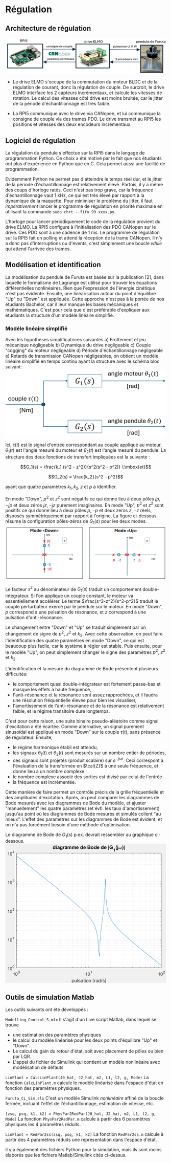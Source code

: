 # Régulation

## Architecture de régulation

![alt text](/assets/images/schema_regulation.png)

- Le drive ELMO s'occupe de la commutation du moteur BLDC et de la régulation de courant, donc la régulation de couple. De surcroit, le drive ELMO interface les 2 capteurs incrémentaux, et calcule les vitesses de rotation. Le calcul des vitesses côté drive est moins bruitée, car le jitter de la période d'échantillonnage est très faible.

- La RPI5 communique avec le drive via CANopen, et lui communique la consigne de couple via des trames PDO. Le drive transmet au RPI5 les positions et vitesses des deux encodeurs incrémentaux.
  
## Logiciel de régulation

La régulation du pendule s'effectue sur la RPI5 dans le langage de programmation Python. Ce choix a été motivé par le fait que nos étudiants ont plus d'expérience en Python que en C. Cela permet aussi une facilité de programmation.

Evidemment Python ne permet pas d'atteindre le temps réel dur, et le jitter de la période d'échantillonnage est relativement élevé. Parfois, il y a même des coups d'horloge ratés. Ceci n'est pas trop grave, car la fréquence d'échantillonnage vaut 1 kHz, ce qui est très élevé par rapport à la dynamique de la maquette. Pour minimiser le problème du jitter, il faut *impérativement* lancer le programme de régulation en priorité maximale en utilisant la commande 
`sudo chrt --fifo 99 xxxx.py`.

L'horloge pour lancer périodiquement le code de la régulation provient du drive ELMO. La RPI5 configure à l'initialisation des PDO CANopen sur le drive. Ces PDO sont à une cadence de 1 ms. Le programme de régulation sur la RPI5 fait un polling et attend la réception de la trame CANopen. Il n'y a donc pas d'interruptions ou d'events, c'est simplement une boucle *while* qui attend l'arrivée des trames.

## Modélisation et identification

La modélisation du pendule de Furuta est basée sur la publication [2], dans laquelle le formalisme de Lagrange est utilisé pour trouver les équations différentielles nonlinéaires. Rien que l'expression de l'énergie cinétique n'est pas évidente. Ensuite, une linéarisation autour du point d'équilibre "Up" ou "Down" est appliquée. Cette approche n'est pas à la portée de nos étudiants Bachelor, car il leur manque les bases mécaniques et mathématiques. C'est pour cela que c'est préférable d'expliquer aux étudiants la structure d'un modèle linéaire simplifié.

### Modéle linéaire simplifié

Avec les hypothèses simplificatrices suivantes
a) Frottement et jeu mécanique négligeable
b) Dynamique du drive négligeable
c) Couple "cogging" du moteur négligeable
d) Période d'échantillonnage négligeable
e) Retards de transmission CANopen négligeables,
on obtient un modèle linéaire simplifié en temps continu ayant la structure avec le schéma bloc suivant:
![alt text](/assets/images/schema_bloc_regulation.png)

Ici, $\tau(t)$ est le signal d'entrée correspondant au couple appliqué au moteur, $\theta_1(t)$ est l'angle mesuré du moteur et $\theta_2(t)$ est l'angle mesuré du pendule.
La structure des deux fonctions de transfert impliquées est la suivante :

$$G_1(s) = \frac{k_1 (s^2 - z^2)}{s^2(s^2 - p^2)} \:\mbox{et}$$

$$G_2(s) = \frac{k_2}{s^2 - p^2}$$

ayant que quatre paramètres $k_1, k_2, z$ et $p$ à identifier.

En mode "Down", $p^2$ et $z^2$ sont négatifs ce qui donne lieu à deux pôles $jp, -jp$ et deux zéros $jz, -jz$ purement imaginaires. En mode "Up", $p^2$ et $z^2$ sont positifs ce qui donne lieu à deux pôles $p, -p$ et deux zéros $z, -z$ réels, disposés symmétriquement par rapport à l'origine. La figure ci-dessous résume la configuration pôles-zéros de $G_1(s)$ pour les deux modes.
![alt text](/assets/images/pole_zero.png)

Le facteur $s^2$ au dénominateur de $G_1(s)$ traduit un comportement double-intégrateur. Si l'on applique un couple constant, le moteur va essentiellement accélérer. Le terme $\frac{s^2-z^2}{s^2-p^2}$ traduit le couple perturbateur exercé par le pendule sur le moteur. En mode "Down", $p$ correspond à une pulsation de résonance, et $z$ correspond à une pulsation d'anti-résonance.

Le changement entre "Down" et "Up" se traduit simplement par un changement de signe de $p^2$, $z^2$ et $k_2$. Avec cette observation, on peut faire l'identification des quatre paramètres en mode "Down", ce qui est beaucoup plus facile, car le système à régler est stable. Puis ensuite, pour le modèle "Up", on peut simplement changer le signe des paramètres $p^2$, $z^2$ et $k_2$.

L'identification et la mesure du diagramme de Bode présentent plusieurs difficultés:

- le comportement quasi double-intégrateur est fortement passe-bas et masque les effets à haute fréquence,
- l'anti-résonance et la résonance sont assez rapprochées, et il faudra une résolution fréquentielle élevée pour bien les visualiser,
- l'amortissement de l'anti-résonance et de la résonance est relativement faible, et le régime transitoire dure longtemps.

C'est pour cette raison, une suite binaire pseudo-aléatoire comme signal d'excitation a été écartée. Comme alternative, un signal purement sinusoïdal est appliqué en mode "Down" sur le couple $\tau(t)$, sans présence de régulateur. Ensuite,

- le régime harmonique établi est attendu,
- les signaux $\theta_1(t)$ et $\theta_2(t)$ sont mesurés sur un nombre entier de périodes,
- ces signaux sont projetés (produit scalaire) sur $e^{-j\omega t}$. Ceci correspont à l'évaluation de la transformée en $\cal{Z}$ à une seule fréquence, et donne lieu à un nombre complexe
- le nombre complexe associé des sorties est divisé par celui de l'entrée
- la fréquence est incrémentée.

Cette manière de faire permet un contrôle précis de la grille fréquentielle et des amplitudes d'excitation. Après, on peut comparer les diagrammes de Bode mesurés avec les diagrammes de Bode du modèle, et ajuster "manuellement" les quatre paramètres (et évtl. les taux d'amortissement) jusqu'au point où les diagrammes de Bode mesurés et simulés collent "au mieux". L'effet des paramètres sur les diagrammes de Bode est évident, et on n'a pas forcément besoin d'une méthode d'optimisation.

Le diagramme de Bode de $G_1(s)$ p.ex. devrait ressembler au graphique ci-dessous.
![alt text](/assets/images/bode_G_1.png)

## Outils de simulation Matlab

Les outils suivants ont été développés :

`Modelling_Control_S.mlx`
Il s'agit d'un Live script Matlab, dans lequel se trouve

- une estimation des paramètres physiques
- le calcul du modèle linéarisé pour les deux points d'équilibre "Up" et "Down".
- Le calcul du gain du retour d'état, soit avec placement de pôles ou bien par LQR.
- L'appel du fichier de Simulink qui contient un modèle nonlinéaire avec modélisation de défauts
  
`LinPlant = CalcLinPlant(J0_hat, J2_hat, m2, L1, l2, g, Mode)`
La fonction `CalcLinPlant.m` calcule le modèle linéarisé dans l'espace d'état en fonction des paramètres physiques.

`Furuta_CL_Sim.slx`
C'est un modèle Simulink *nonlinéaire* affiné de la boucle fermée, incluant l'effet de l'échantillonnage, estimation de vitesse, etc.

`[zsq, psq, k1, k2] = PhysPar2RedPar(J0_hat, J2_hat, m2, L1, l2, g, Mode)`
La fonction `PhysPar2RedPar.m` calcule à partir des 6 paramètres physiques les 4 paramètres réduits.

`LinPlant = RedPar2ss(zsq, psq, k1, k2)`
La fonction `RedPar2ss.m` calcule à partir des 4 paramètres réduits une représentation dans l'espace d'état.

Il y a également des fichiers Python pour la simulation, mais ils sont moins élaborés que les fichiers Matlab/Simulink cités ci-dessus.